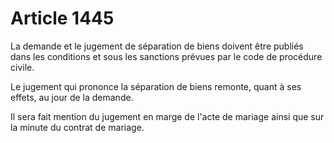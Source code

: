 # Article 1445

La demande et le jugement de séparation de biens doivent être publiés dans les conditions et sous les sanctions prévues par le code de procédure civile.

Le jugement qui prononce la séparation de biens remonte, quant à ses effets, au jour de la demande.

Il sera fait mention du jugement en marge de l'acte de mariage ainsi que sur la minute du contrat de mariage.
